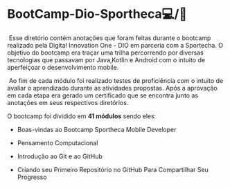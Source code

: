 # BootCamp-Dio-Sportheca:computer:/:football:
​		Esse diretório contém anotações que foram feitas durante o  bootcamp realizado pela Digital Innovation One - DIO em parceria com a  Sportecha. O objetivo do bootcamp era traçar uma trilha percorrendo por diversas tecnologias que passavam por Java,Kotlin e Android com o intuito de aperfeiçoar o desenvolvimento mobile.  

​	Ao fim de cada módulo foi realizado testes de proficiência com o intuito de avaliar o aprendizado  durante as atividades propostas. Após a aprovação em cada etapa era gerado um certificado que se encontra junto as anotações em seus respectivos diretórios.

 O bootcamp foi dividido em  **41 módulos** sendo eles:

- Boas-vindas ao Bootcamp Sportheca Mobile Developer

- Pensamento Computacional

- Introdução ao Git e ao GitHub

- Criando seu Primeiro Repositório no GitHub Para Compartilhar Seu Progresso

  

